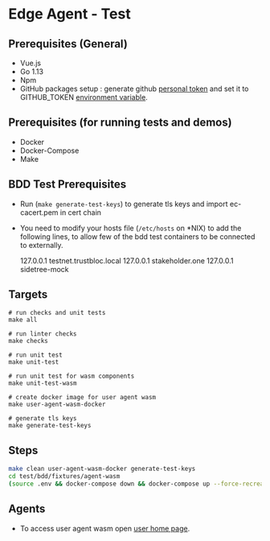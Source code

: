 # Edge Agent - Test

## Prerequisites (General)

- Vue.js
- Go 1.13
- Npm
- GitHub packages setup : generate github [personal token](https://help.github.com/en/github/authenticating-to-github/creating-a-personal-access-token-for-the-command-line#creating-a-token) 
and set it to GITHUB_TOKEN [environment variable](https://en.wikipedia.org/wiki/Environment_variable).

## Prerequisites (for running tests and demos)
- Docker
- Docker-Compose
- Make

## BDD Test Prerequisites

- Run (`make generate-test-keys`) to generate tls keys and import ec-cacert.pem in cert chain

- You need to modify your hosts file (`/etc/hosts` on \*NIX) to add the following lines, to allow few of the bdd test containers to be connected to externally. 

    127.0.0.1 testnet.trustbloc.local
    127.0.0.1 stakeholder.one
    127.0.0.1 sidetree-mock

## Targets
```
# run checks and unit tests
make all

# run linter checks
make checks

# run unit test
make unit-test

# run unit test for wasm components
make unit-test-wasm

# create docker image for user agent wasm
make user-agent-wasm-docker

# generate tls keys
make generate-test-keys
```

## Steps

```bash
make clean user-agent-wasm-docker generate-test-keys
cd test/bdd/fixtures/agent-wasm
(source .env && docker-compose down && docker-compose up --force-recreate)
```

## Agents

- To access user agent wasm open [user home page](https://127.0.0.1:8091/dashboard).
